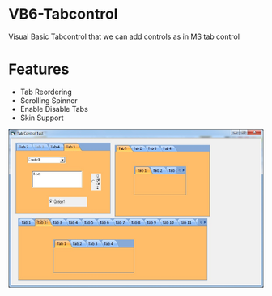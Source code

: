 # VB6-Tabcontrol
Visual Basic Tabcontrol that we can add controls as in MS tab control
# Features
* Tab Reordering
* Scrolling Spinner
* Enable Disable Tabs
* Skin Support
<img src="Screenshot.jpg"/>

